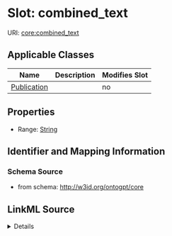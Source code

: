 

# Slot: combined_text

URI: [core:combined_text](http://w3id.org/ontogpt/core/combined_text)



<!-- no inheritance hierarchy -->





## Applicable Classes

| Name | Description | Modifies Slot |
| --- | --- | --- |
| [Publication](Publication.md) |  |  no  |







## Properties

* Range: [String](String.md)





## Identifier and Mapping Information







### Schema Source


* from schema: http://w3id.org/ontogpt/core




## LinkML Source

<details>
```yaml
name: combined_text
from_schema: http://w3id.org/ontogpt/core
rank: 1000
alias: combined_text
owner: Publication
domain_of:
- Publication
range: string

```
</details>